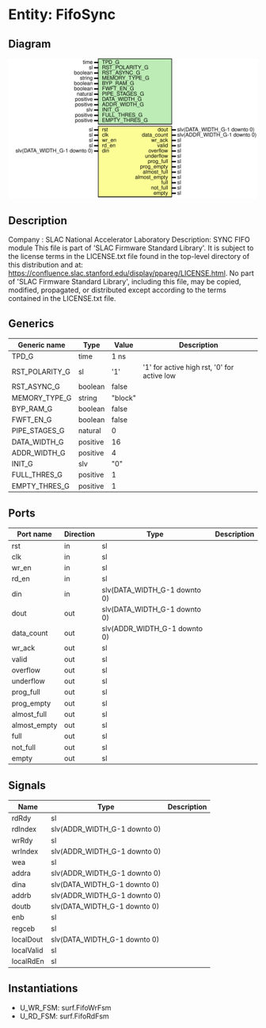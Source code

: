 # Entity: FifoSync

## Diagram

![Diagram](FifoSync.svg "Diagram")
## Description

Company    : SLAC National Accelerator Laboratory
Description: SYNC FIFO module
This file is part of 'SLAC Firmware Standard Library'.
It is subject to the license terms in the LICENSE.txt file found in the
top-level directory of this distribution and at:
   https://confluence.slac.stanford.edu/display/ppareg/LICENSE.html.
No part of 'SLAC Firmware Standard Library', including this file,
may be copied, modified, propagated, or distributed except according to
the terms contained in the LICENSE.txt file.
## Generics

| Generic name   | Type     | Value   | Description                                 |
| -------------- | -------- | ------- | ------------------------------------------- |
| TPD_G          | time     | 1 ns    |                                             |
| RST_POLARITY_G | sl       | '1'     | '1' for active high rst, '0' for active low |
| RST_ASYNC_G    | boolean  | false   |                                             |
| MEMORY_TYPE_G  | string   | "block" |                                             |
| BYP_RAM_G      | boolean  | false   |                                             |
| FWFT_EN_G      | boolean  | false   |                                             |
| PIPE_STAGES_G  | natural  | 0       |                                             |
| DATA_WIDTH_G   | positive | 16      |                                             |
| ADDR_WIDTH_G   | positive | 4       |                                             |
| INIT_G         | slv      | "0"     |                                             |
| FULL_THRES_G   | positive | 1       |                                             |
| EMPTY_THRES_G  | positive | 1       |                                             |
## Ports

| Port name    | Direction | Type                         | Description |
| ------------ | --------- | ---------------------------- | ----------- |
| rst          | in        | sl                           |             |
| clk          | in        | sl                           |             |
| wr_en        | in        | sl                           |             |
| rd_en        | in        | sl                           |             |
| din          | in        | slv(DATA_WIDTH_G-1 downto 0) |             |
| dout         | out       | slv(DATA_WIDTH_G-1 downto 0) |             |
| data_count   | out       | slv(ADDR_WIDTH_G-1 downto 0) |             |
| wr_ack       | out       | sl                           |             |
| valid        | out       | sl                           |             |
| overflow     | out       | sl                           |             |
| underflow    | out       | sl                           |             |
| prog_full    | out       | sl                           |             |
| prog_empty   | out       | sl                           |             |
| almost_full  | out       | sl                           |             |
| almost_empty | out       | sl                           |             |
| full         | out       | sl                           |             |
| not_full     | out       | sl                           |             |
| empty        | out       | sl                           |             |
## Signals

| Name       | Type                         | Description |
| ---------- | ---------------------------- | ----------- |
| rdRdy      | sl                           |             |
| rdIndex    | slv(ADDR_WIDTH_G-1 downto 0) |             |
| wrRdy      | sl                           |             |
| wrIndex    | slv(ADDR_WIDTH_G-1 downto 0) |             |
| wea        | sl                           |             |
| addra      | slv(ADDR_WIDTH_G-1 downto 0) |             |
| dina       | slv(DATA_WIDTH_G-1 downto 0) |             |
| addrb      | slv(ADDR_WIDTH_G-1 downto 0) |             |
| doutb      | slv(DATA_WIDTH_G-1 downto 0) |             |
| enb        | sl                           |             |
| regceb     | sl                           |             |
| localDout  | slv(DATA_WIDTH_G-1 downto 0) |             |
| localValid | sl                           |             |
| localRdEn  | sl                           |             |
## Instantiations

- U_WR_FSM: surf.FifoWrFsm
- U_RD_FSM: surf.FifoRdFsm
